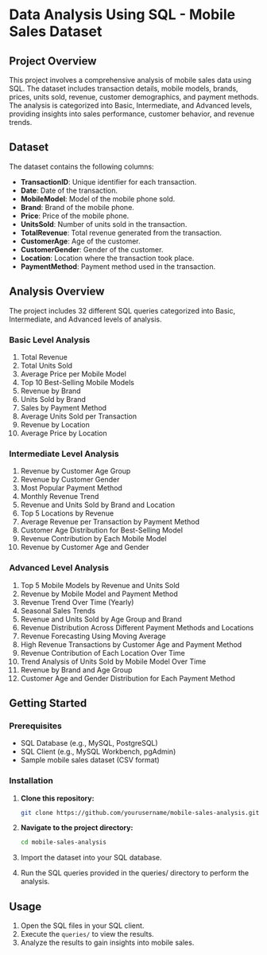 # Data Analysis Using SQL - Mobile Sales Dataset

## Project Overview

This project involves a comprehensive analysis of mobile sales data using SQL. The dataset includes transaction details, mobile models, brands, prices, units sold, revenue, customer demographics, and payment methods. The analysis is categorized into Basic, Intermediate, and Advanced levels, providing insights into sales performance, customer behavior, and revenue trends.

## Dataset

The dataset contains the following columns:

- **TransactionID**: Unique identifier for each transaction.
- **Date**: Date of the transaction.
- **MobileModel**: Model of the mobile phone sold.
- **Brand**: Brand of the mobile phone.
- **Price**: Price of the mobile phone.
- **UnitsSold**: Number of units sold in the transaction.
- **TotalRevenue**: Total revenue generated from the transaction.
- **CustomerAge**: Age of the customer.
- **CustomerGender**: Gender of the customer.
- **Location**: Location where the transaction took place.
- **PaymentMethod**: Payment method used in the transaction.

## Analysis Overview
The project includes 32 different SQL queries categorized into Basic, Intermediate, and Advanced levels of analysis.

### Basic Level Analysis
1. Total Revenue
2. Total Units Sold
3. Average Price per Mobile Model
4. Top 10 Best-Selling Mobile Models
5. Revenue by Brand
6. Units Sold by Brand
7. Sales by Payment Method
8. Average Units Sold per Transaction
9. Revenue by Location
10. Average Price by Location

### Intermediate Level Analysis
1. Revenue by Customer Age Group
2. Revenue by Customer Gender
3. Most Popular Payment Method
4. Monthly Revenue Trend
5. Revenue and Units Sold by Brand and Location
6. Top 5 Locations by Revenue
7. Average Revenue per Transaction by Payment Method
8. Customer Age Distribution for Best-Selling Model
9. Revenue Contribution by Each Mobile Model
10. Revenue by Customer Age and Gender

### Advanced Level Analysis
1. Top 5 Mobile Models by Revenue and Units Sold
2. Revenue by Mobile Model and Payment Method
3. Revenue Trend Over Time (Yearly)
4. Seasonal Sales Trends
5. Revenue and Units Sold by Age Group and Brand
6. Revenue Distribution Across Different Payment Methods and Locations
7. Revenue Forecasting Using Moving Average
8. High Revenue Transactions by Customer Age and Payment Method
9. Revenue Contribution of Each Location Over Time
10. Trend Analysis of Units Sold by Mobile Model Over Time
11. Revenue by Brand and Age Group
12. Customer Age and Gender Distribution for Each Payment Method

## Getting Started
### Prerequisites
- SQL Database (e.g., MySQL, PostgreSQL)
- SQL Client (e.g., MySQL Workbench, pgAdmin)
- Sample mobile sales dataset (CSV format)

### Installation

1. **Clone this repository:**
   ```bash
   git clone https://github.com/yourusername/mobile-sales-analysis.git

2. **Navigate to the project directory:**
   ```bash
   cd mobile-sales-analysis

3. Import the dataset into your SQL database.

4. Run the SQL queries provided in the queries/ directory to perform the analysis.

## Usage

1. Open the SQL files in your SQL client.
2. Execute the `queries/` to view the results.
3. Analyze the results to gain insights into mobile sales.